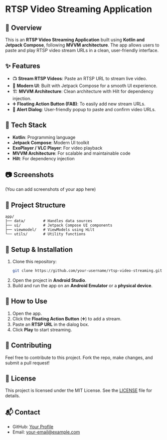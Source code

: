 # RTSP Video Streaming Application

## 📌 Overview
This is an **RTSP Video Streaming Application** built using **Kotlin and Jetpack Compose**, following **MVVM architecture**. The app allows users to paste and play RTSP video stream URLs in a clean, user-friendly interface.

## ✨ Features
- 📺 **Stream RTSP Videos**: Paste an RTSP URL to stream live video.
- 🎨 **Modern UI**: Built with Jetpack Compose for a smooth UI experience.
- 🏗 **MVVM Architecture**: Clean architecture with Hilt for dependency injection.
- ➕ **Floating Action Button (FAB)**: To easily add new stream URLs.
- 🔔 **Alert Dialog**: User-friendly popup to paste and confirm video URLs.

## 🚀 Tech Stack
- **Kotlin**: Programming language
- **Jetpack Compose**: Modern UI toolkit
- **ExoPlayer / VLC Player**: For video playback
- **MVVM Architecture**: For scalable and maintainable code
- **Hilt**: For dependency injection

## 📷 Screenshots
(You can add screenshots of your app here)

## 📂 Project Structure
```
app/
├── data/        # Handles data sources
├── ui/          # Jetpack Compose UI components
├── viewmodel/   # ViewModels using Hilt
└── utils/       # Utility functions
```

## 🔧 Setup & Installation
1. Clone this repository:
   ```sh
   git clone https://github.com/your-username/rtsp-video-streaming.git
   ```
2. Open the project in **Android Studio**.
3. Build and run the app on an **Android Emulator** or a **physical device**.

## 📌 How to Use
1. Open the app.
2. Click the **Floating Action Button** (➕) to add a stream.
3. Paste an **RTSP URL** in the dialog box.
4. Click **Play** to start streaming.

## 🤝 Contributing
Feel free to contribute to this project. Fork the repo, make changes, and submit a pull request!

## 📜 License
This project is licensed under the MIT License. See the [LICENSE](LICENSE) file for details.

## 📬 Contact
- GitHub: [Your Profile](https://github.com/your-username)
- Email: your-email@example.com
